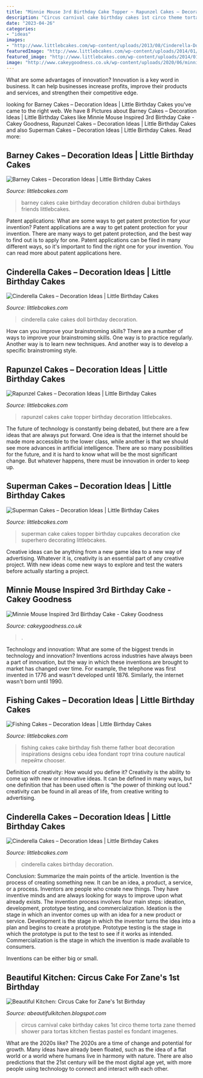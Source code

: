 ```yaml
---
title: "Minnie Mouse 3rd Birthday Cake Topper ~ Rapunzel Cakes – Decoration Ideas"
description: "Circus carnival cake birthday cakes 1st circo theme torta zane themed shower para tortas kitchen fiestas pastel es fondant imagenes"
date: "2023-04-26"
categories:
- "ideas"
images:
- "http://www.littlebcakes.com/wp-content/uploads/2013/08/Cinderella-Doll-Cake.jpg"
featuredImage: "http://www.littlebcakes.com/wp-content/uploads/2014/01/Barney-Birthday-Cake-753x1024.jpg"
featured_image: "http://www.littlebcakes.com/wp-content/uploads/2014/01/Fishing-Cakes-Images-768x1024.jpg"
image: "http://www.cakeygoodness.co.uk/wp-content/uploads/2020/06/minnie-mouse-8.jpg"
---
```



What are some advantages of innovation?
Innovation is a key word in business. It can help businesses increase profits, improve their products and services, and strengthen their competitive edge.

	

		
looking for Barney Cakes – Decoration Ideas | Little Birthday Cakes you've came to the right web. We have 8 Pictures about Barney Cakes – Decoration Ideas | Little Birthday Cakes like Minnie Mouse Inspired 3rd Birthday Cake - Cakey Goodness, Rapunzel Cakes – Decoration Ideas | Little Birthday Cakes and also Superman Cakes – Decoration Ideas | Little Birthday Cakes. Read more:
		
    
## Barney Cakes – Decoration Ideas | Little Birthday Cakes

<img loading=lazy src="http://www.littlebcakes.com/wp-content/uploads/2014/01/Barney-Birthday-Cake-753x1024.jpg" onerror="this.onerror=null;this.src='https://tse3.mm.bing.net/th?id=OIP.mvp4RTQK-DaFdQOkflophwHaKE&amp;pid=15.1';" alt="Barney Cakes – Decoration Ideas | Little Birthday Cakes">

_Source: littlebcakes.com_

>barney cakes cake birthday decoration children dubai birthdays friends littlebcakes. 

	

Patent applications: What are some ways to get patent protection for your invention?
Patent applications are a way to get patent protection for your invention. There are many ways to get patent protection, and the best way to find out is to apply for one. Patent applications can be filed in many different ways, so it's important to find the right one for your invention. You can read more about patent applications here.

    
## Cinderella Cakes – Decoration Ideas | Little Birthday Cakes

<img loading=lazy src="http://www.littlebcakes.com/wp-content/uploads/2013/08/Cinderella-Doll-Cake.jpg" onerror="this.onerror=null;this.src='https://tse2.mm.bing.net/th?id=OIP._KVCVSG6PGzl9r8pAEEcLgHaE8&amp;pid=15.1';" alt="Cinderella Cakes – Decoration Ideas | Little Birthday Cakes">

_Source: littlebcakes.com_

>cinderella cake cakes doll birthday decoration. 

	

How can you improve your brainstroming skills?
There are a number of ways to improve your brainstroming skills. One way is to practice regularly. Another way is to learn new techniques. And another way is to develop a specific brainstroming style.

    
## Rapunzel Cakes – Decoration Ideas | Little Birthday Cakes

<img loading=lazy src="http://www.littlebcakes.com/wp-content/uploads/2013/08/Rapunzel-Cake-Topper.jpg" onerror="this.onerror=null;this.src='https://tse2.mm.bing.net/th?id=OIP.q-DFV787Z3VOXYRHPp52hAHaJ6&amp;pid=15.1';" alt="Rapunzel Cakes – Decoration Ideas | Little Birthday Cakes">

_Source: littlebcakes.com_

>rapunzel cakes cake topper birthday decoration littlebcakes. 

	

The future of technology is constantly being debated, but there are a few ideas that are always put forward. One idea is that the internet should be made more accessible to the lower class, while another is that we should see more advances in artificial intelligence. There are so many possibilities for the future, and it is hard to know what will be the most significant change. But whatever happens, there must be innovation in order to keep up.

    
## Superman Cakes – Decoration Ideas | Little Birthday Cakes

<img loading=lazy src="http://www.littlebcakes.com/wp-content/uploads/2013/08/Superman-Wedding-Cake-Topper.jpg" onerror="this.onerror=null;this.src='https://tse4.mm.bing.net/th?id=OIP.keH_j2Ci08szbx0mSIzIEwHaJ4&amp;pid=15.1';" alt="Superman Cakes – Decoration Ideas | Little Birthday Cakes">

_Source: littlebcakes.com_

>superman cake cakes topper birthday cupcakes decoration cke superhero decorating littlebcakes. 

	

Creative ideas can be anything from a new game idea to a new way of advertising. Whatever it is, creativity is an essential part of any creative project. With new ideas come new ways to explore and test the waters before actually starting a project.

    
## Minnie Mouse Inspired 3rd Birthday Cake - Cakey Goodness

<img loading=lazy src="http://www.cakeygoodness.co.uk/wp-content/uploads/2020/06/minnie-mouse-8.jpg" onerror="this.onerror=null;this.src='https://tse3.mm.bing.net/th?id=OIP.PaUVa0hOn6MYpLhj4l3kYAHaKh&amp;pid=15.1';" alt="Minnie Mouse Inspired 3rd Birthday Cake - Cakey Goodness">

_Source: cakeygoodness.co.uk_

>. 

	

Technology and innovation: What are some of the biggest trends in technology and innovation?
Inventions across industries have always been a part of innovation, but the way in which these inventions are brought to market has changed over time. For example, the telephone was first invented in 1776 and wasn't developed until 1876. Similarly, the internet wasn't born until 1990.

    
## Fishing Cakes – Decoration Ideas | Little Birthday Cakes

<img loading=lazy src="http://www.littlebcakes.com/wp-content/uploads/2014/01/Fishing-Cakes-Images-768x1024.jpg" onerror="this.onerror=null;this.src='https://tse2.mm.bing.net/th?id=OIP.S3wlJN5qLFvpB1LYeXJyMwHaJ4&amp;pid=15.1';" alt="Fishing Cakes – Decoration Ideas | Little Birthday Cakes">

_Source: littlebcakes.com_

>fishing cakes cake birthday fish theme father boat decoration inspirations designs cebu idea fondant торт trina couture nautical перейти chooser. 

	

Definition of creativity: How would you define it?
Creativity is the ability to come up with new or innovative ideas. It can be defined in many ways, but one definition that has been used often is "the power of thinking out loud." creativity can be found in all areas of life, from creative writing to advertising.

    
## Cinderella Cakes – Decoration Ideas | Little Birthday Cakes

<img loading=lazy src="http://www.littlebcakes.com/wp-content/uploads/2013/08/Cinderella-Birthday-Cakes.jpg" onerror="this.onerror=null;this.src='https://tse3.mm.bing.net/th?id=OIP.JL64S716kkNlgc10WC2GmAHaHK&amp;pid=15.1';" alt="Cinderella Cakes – Decoration Ideas | Little Birthday Cakes">

_Source: littlebcakes.com_

>cinderella cakes birthday decoration. 

	

Conclusion: Summarize the main points of the article.
Invention is the process of creating something new. It can be an idea, a product, a service, or a process. Inventors are people who create new things. They have inventive minds and are always looking for ways to improve upon what already exists.
The invention process involves four main steps: ideation, development, prototype testing, and commercialization. Ideation is the stage in which an inventor comes up with an idea for a new product or service. Development is the stage in which the inventor turns the idea into a plan and begins to create a prototype. Prototype testing is the stage in which the prototype is put to the test to see if it works as intended. Commercialization is the stage in which the invention is made available to consumers.

Inventions can be either big or small.

    
## Beautiful Kitchen: Circus Cake For Zane&#039;s 1st Birthday

<img loading=lazy src="http://3.bp.blogspot.com/-VsaJZr_2Qa8/T0nDGlWZ8aI/AAAAAAAAAhU/v5uAgyDXHMU/s1600/IMG_4788.jpg" onerror="this.onerror=null;this.src='https://tse1.mm.bing.net/th?id=OIP.SoZAJUQ0uKFIf8RLrT94BgHaK8&amp;pid=15.1';" alt="Beautiful Kitchen: Circus Cake for Zane&#039;s 1st Birthday">

_Source: abeautifulkitchen.blogspot.com_

>circus carnival cake birthday cakes 1st circo theme torta zane themed shower para tortas kitchen fiestas pastel es fondant imagenes. 

	

What are the 2020s like?
The 2020s are a time of change and potential for growth. Many ideas have already been floated, such as the idea of a flat world or a world where humans live in harmony with nature. There are also predictions that the 21st century will be the most digital age yet, with more people using technology to connect and interact with each other.


